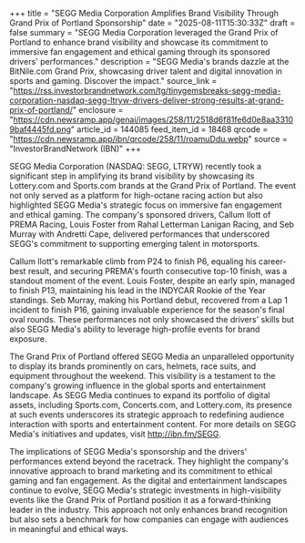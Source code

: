 +++
title = "SEGG Media Corporation Amplifies Brand Visibility Through Grand Prix of Portland Sponsorship"
date = "2025-08-11T15:30:33Z"
draft = false
summary = "SEGG Media Corporation leveraged the Grand Prix of Portland to enhance brand visibility and showcase its commitment to immersive fan engagement and ethical gaming through its sponsored drivers' performances."
description = "SEGG Media's brands dazzle at the BitNile.com Grand Prix, showcasing driver talent and digital innovation in sports and gaming. Discover the impact."
source_link = "https://rss.investorbrandnetwork.com/tg/tinygemsbreaks-segg-media-corporation-nasdaq-segg-ltryw-drivers-deliver-strong-results-at-grand-prix-of-portland/"
enclosure = "https://cdn.newsramp.app/genai/images/258/11/2518d6f81fe6d0e8aa33109baf4445fd.png"
article_id = 144085
feed_item_id = 18468
qrcode = "https://cdn.newsramp.app/ibn/qrcode/258/11/roamuDdu.webp"
source = "InvestorBrandNetwork (IBN)"
+++

<p>SEGG Media Corporation (NASDAQ: SEGG, LTRYW) recently took a significant step in amplifying its brand visibility by showcasing its Lottery.com and Sports.com brands at the Grand Prix of Portland. The event not only served as a platform for high-octane racing action but also highlighted SEGG Media's strategic focus on immersive fan engagement and ethical gaming. The company's sponsored drivers, Callum Ilott of PREMA Racing, Louis Foster from Rahal Letterman Lanigan Racing, and Seb Murray with Andretti Cape, delivered performances that underscored SEGG's commitment to supporting emerging talent in motorsports.</p><p>Callum Ilott's remarkable climb from P24 to finish P6, equaling his career-best result, and securing PREMA's fourth consecutive top-10 finish, was a standout moment of the event. Louis Foster, despite an early spin, managed to finish P13, maintaining his lead in the INDYCAR Rookie of the Year standings. Seb Murray, making his Portland debut, recovered from a Lap 1 incident to finish P16, gaining invaluable experience for the season's final oval rounds. These performances not only showcased the drivers' skills but also SEGG Media's ability to leverage high-profile events for brand exposure.</p><p>The Grand Prix of Portland offered SEGG Media an unparalleled opportunity to display its brands prominently on cars, helmets, race suits, and equipment throughout the weekend. This visibility is a testament to the company's growing influence in the global sports and entertainment landscape. As SEGG Media continues to expand its portfolio of digital assets, including Sports.com, Concerts.com, and Lottery.com, its presence at such events underscores its strategic approach to redefining audience interaction with sports and entertainment content. For more details on SEGG Media's initiatives and updates, visit <a href='http://ibn.fm/SEGG' rel='nofollow' target='_blank'>http://ibn.fm/SEGG</a>.</p><p>The implications of SEGG Media's sponsorship and the drivers' performances extend beyond the racetrack. They highlight the company's innovative approach to brand marketing and its commitment to ethical gaming and fan engagement. As the digital and entertainment landscapes continue to evolve, SEGG Media's strategic investments in high-visibility events like the Grand Prix of Portland position it as a forward-thinking leader in the industry. This approach not only enhances brand recognition but also sets a benchmark for how companies can engage with audiences in meaningful and ethical ways.</p>